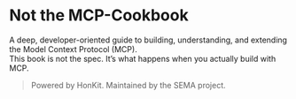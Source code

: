 # Not the MCP-Cookbook

A deep, developer-oriented guide to building, understanding, and extending the Model Context Protocol (MCP).  
This book is not the spec. It’s what happens when you actually build with MCP.

> Powered by HonKit. Maintained by the SEMA project.